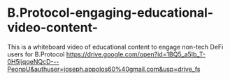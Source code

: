 # B.Protocol-engaging-educational-video-content-
This is a whiteboard video of educational content to engage non-tech DeFi  users for B.Protocol
https://drive.google.com/open?id=1BQ5_a5Ib_T-0H5ljqqeNQcD---PeonpU&authuser=joseph.appolos60%40gmail.com&usp=drive_fs
